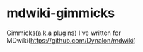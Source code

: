 mdwiki-gimmicks
===============

Gimmicks(a.k.a plugins) I've written for MDwiki(https://github.com/Dynalon/mdwiki) 
